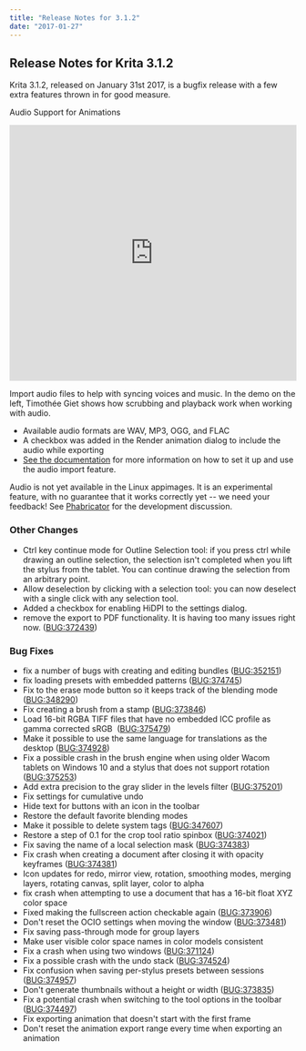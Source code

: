 ```yaml
---
title: "Release Notes for 3.1.2"
date: "2017-01-27"
---
```


## Release Notes for Krita 3.1.2

Krita 3.1.2, released on January 31st 2017, is a bugfix release with a few extra features thrown in for good measure.

Audio Support for Animations

<iframe src="https://www.youtube.com/embed/s08oHOjxo84" width="100%" height="450" frameborder="0" allowfullscreen="allowfullscreen"></iframe>

Import audio files to help with syncing voices and music. In the demo on the left, Timothée Giet shows how scrubbing and playback work when working with audio.

- Available audio formats are WAV, MP3, OGG, and FLAC
- A checkbox was added in the Render animation dialog to include the audio while exporting
- [See the documentation](https://docs.krita.org/Audio_for_Animation) for more information on how to set it up and use the audio import feature.

Audio is not yet available in the Linux appimages. It is an experimental feature, with no guarantee that it works correctly yet -- we need your feedback! See [Phabricator](https://phabricator.kde.org/T2371) for the development discussion.

### Other Changes

- Ctrl key continue mode for Outline Selection tool: if you press ctrl while drawing an outline selection, the selection isn't completed when you lift the stylus from the tablet. You can continue drawing the selection from an arbitrary point.
- Allow deselection by clicking with a selection tool: you can now deselect with a single click with any selection tool.
- Added a checkbox for enabling HiDPI to the settings dialog.
- remove the export to PDF functionality. It is having too many issues right now. ([BUG:372439](https://bugs.kde.org/show_bug.cgi?id=372439))

### Bug Fixes

- fix a number of bugs with creating and editing bundles ([BUG:352151](https://bugs.kde.org/show_bug.cgi?id=352151))
- fix loading presets with embedded patterns ([BUG:374745](https://bugs.kde.org/show_bug.cgi?id=374745))
- Fix to the erase mode button so it keeps track of the blending mode ([BUG:348290](https://bugs.kde.org/show_bug.cgi?id=348290))
- Fix creating a brush from a stamp ([BUG:373846](https://bugs.kde.org/show_bug.cgi?id=373846))
- Load 16-bit RGBA TIFF files that have no embedded ICC profile as gamma corrected sRGB  ([BUG:375479](https://bugs.kde.org/show_bug.cgi?id=375479))
- Make it possible to use the same language for translations as the desktop ([BUG:374928](https://bugs.kde.org/show_bug.cgi?id=374928))
- Fix a possible crash in the brush engine when using older Wacom tablets on Windows 10 and a stylus that does not support rotation ([BUG:375253](https://bugs.kde.org/show_bug.cgi?id=375253))
- Add extra precision to the gray slider in the levels filter ([BUG:375201](https://bugs.kde.org/show_bug.cgi?id=375201))
- Fix settings for cumulative undo
- Hide text for buttons with an icon in the toolbar
- Restore the default favorite blending modes
- Make it possible to delete system tags ([BUG:347607](https://bugs.kde.org/show_bug.cgi?id=347607))
- Restore a step of 0.1 for the crop tool ratio spinbox ([BUG:374021](https://bugs.kde.org/show_bug.cgi?id=374021))
- Fix saving the name of a local selection mask ([BUG:374383](https://bugs.kde.org/show_bug.cgi?id=374383))
- Fix crash when creating a document after closing it with opacity keyframes ([BUG:374381](https://bugs.kde.org/show_bug.cgi?id=374381))
- Icon updates for redo, mirror view, rotation, smoothing modes, merging layers, rotating canvas, split layer, color to alpha
- fix crash when attempting to use a document that has a 16-bit float XYZ color space
- Fixed making the fullscreen action checkable again ([BUG:373906](https://bugs.kde.org/show_bug.cgi?id=373906))
- Don't reset the OCIO settings when moving the window ([BUG:373481](https://bugs.kde.org/show_bug.cgi?id=373481))
- Fix saving pass-through mode for group layers
- Make user visible color space names in color models consistent
- Fix a crash when using two windows ([BUG:371124](https://bugs.kde.org/show_bug.cgi?id=371124))
- Fix a possible crash with the undo stack ([BUG:374524](https://bugs.kde.org/show_bug.cgi?id=374524))
- Fix confusion when saving per-stylus presets between sessions ([BUG:374957](https://bugs.kde.org/show_bug.cgi?id=374957))
- Don't generate thumbnails without a height or width ([BUG:373835](https://bugs.kde.org/show_bug.cgi?id=373835))
- Fix a potential crash when switching to the tool options in the toolbar ([BUG:374497](https://bugs.kde.org/show_bug.cgi?id=374497))
- Fix exporting animation that doesn't start with the first frame
- Don't reset the animation export range every time when exporting an animation
